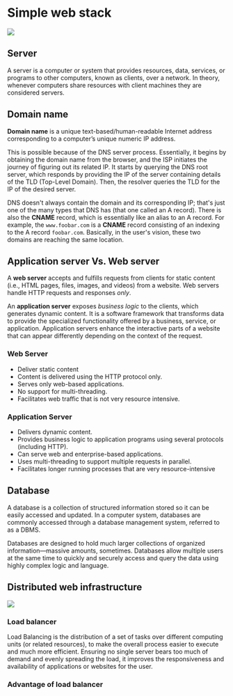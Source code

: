 # Simple web stack

![](https://i.imgur.com/oCjInfP.jpeg)

## Server

A server is a computer or system that provides resources, data, services, or programs to other computers, known as clients, over a network. In theory, whenever computers share resources with client machines they are considered servers.

## Domain name

**Domain name** is  a unique text-based/human-readable Internet address corresponding to a computer’s unique numeric IP address.

This is possible because of the DNS server process. Essentially, it begins by obtaining the domain name from the browser, and the ISP initiates the journey of figuring out its related IP. It starts by querying the DNS root server, which responds by providing the IP of the server containing details of the TLD (Top-Level Domain). Then, the resolver queries the TLD for the IP of the desired server.

DNS doesn't always contain the domain and its corresponding IP; that's just one of the many types that DNS has (that one called an A record). There is also the **CNAME** record, which is essentially like an alias to an A record. For example, the `www.foobar.com` is a **CNAME** record consisting of an indexing to the A record `foobar.com`. Basically, in the user's vision, these two domains are reaching the same location.
## Application server Vs. Web server

A **web server** accepts and fulfills requests from clients for static content (i.e., HTML pages, files, images, and videos) from a website. Web servers handle HTTP requests and responses _only_.

An **application server** exposes _business logic_ to the clients, which generates dynamic content. It is a software framework that transforms data to provide the specialized functionality offered by a business, service, or application. Application servers enhance the interactive parts of a website that can appear differently depending on the context of the request.

### Web Server

- Deliver static content
- Content is delivered using the HTTP protocol only.
- Serves only web-based applications.
- No support for multi-threading.
- Facilitates web traffic that is not very resource intensive.

### Application Server

- Delivers dynamic content.
- Provides business logic to application programs using several protocols (including HTTP).
- Can serve web and enterprise-based applications.
- Uses multi-threading to support multiple requests in parallel.
- Facilitates longer running processes that are very resource-intensive
## Database

A database is a collection of structured information stored so it can be easily accessed and updated. In a computer system, databases are commonly accessed through a database management system, referred to as a DBMS.

Databases are designed to hold much larger collections of organized information—massive amounts, sometimes. Databases allow multiple users at the same time to quickly and securely access and query the data using highly complex logic and language.

## Distributed web infrastructure

![](https://i.imgur.com/iGTfMui.jpg)

### Load balancer

Load Balancing is the distribution of a set of tasks over different computing units (or related resources), to make the overall process easier to execute and much more efficient. Ensuring no single server bears too much of demand and evenly spreading the load, it improves the responsiveness and availability of applications or websites for the user.

### Advantage of load balancer
